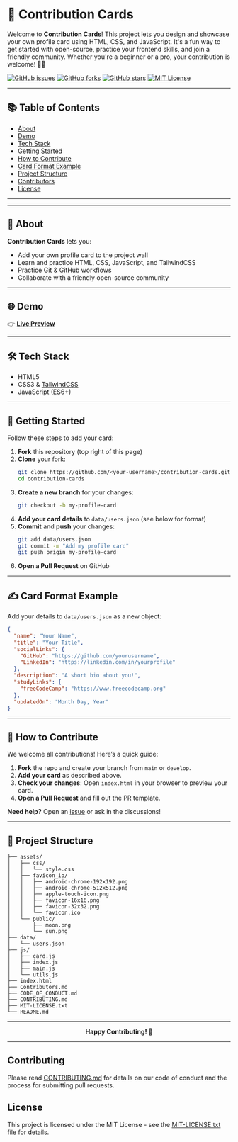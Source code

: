 
# 🎴 Contribution Cards

Welcome to **Contribution Cards**! This project lets you design and showcase your own profile card using HTML, CSS, and JavaScript. It's a fun way to get started with open-source, practice your frontend skills, and join a friendly community. Whether you're a beginner or a pro, your contribution is welcome! 🤍🤝

[![GitHub issues](https://img.shields.io/github/issues/narainkarthikv/contribution-cards?style=flat-square)](https://github.com/narainkarthikv/contribution-cards/issues)
[![GitHub forks](https://img.shields.io/github/forks/narainkarthikv/contribution-cards?style=flat-square)](https://github.com/narainkarthikv/contribution-cards/network)
[![GitHub stars](https://img.shields.io/github/stars/narainkarthikv/contribution-cards?style=flat-square)](https://github.com/narainkarthikv/contribution-cards/stargazers)
[![MIT License](https://img.shields.io/github/license/narainkarthikv/contribution-cards?style=flat-square)](./MIT-LICENSE.txt)

---

## 📚 Table of Contents

- [About](#about)
- [Demo](#demo)
- [Tech Stack](#tech-stack)
- [Getting Started](#getting-started)
- [How to Contribute](#how-to-contribute)
- [Card Format Example](#card-format-example)
- [Project Structure](#project-structure)
- [Contributors](#contributors)
- [License](#license)

---
---

## 📝 About

**Contribution Cards** lets you:
- Add your own profile card to the project wall
- Learn and practice HTML, CSS, JavaScript, and TailwindCSS
- Practice Git & GitHub workflows
- Collaborate with a friendly open-source community

---


## 🌐 Demo

👉 **[Live Preview](https://narainkarthikv.github.io/contribution-cards/)**

---


## 🛠️ Tech Stack

- HTML5
- CSS3 & [TailwindCSS](https://tailwindcss.com/)
- JavaScript (ES6+)

---


## 🚀 Getting Started

Follow these steps to add your card:

1. **Fork** this repository (top right of this page)
2. **Clone** your fork:
   ```bash
   git clone https://github.com/<your-username>/contribution-cards.git
   cd contribution-cards
   ```
3. **Create a new branch** for your changes:
   ```bash
   git checkout -b my-profile-card
   ```
4. **Add your card details** to `data/users.json` (see below for format)
5. **Commit** and **push** your changes:
   ```bash
   git add data/users.json
   git commit -m "Add my profile card"
   git push origin my-profile-card
   ```
6. **Open a Pull Request** on GitHub

---


## ✍️ Card Format Example

Add your details to `data/users.json` as a new object:

```json
{
  "name": "Your Name",
  "title": "Your Title",
  "socialLinks": {
    "GitHub": "https://github.com/yourusername",
    "LinkedIn": "https://linkedin.com/in/yourprofile"
  },
  "description": "A short bio about you!",
  "studyLinks": {
    "freeCodeCamp": "https://www.freecodecamp.org"
  },
  "updatedOn": "Month Day, Year"
}
```

---


## 🤝 How to Contribute

We welcome all contributions! Here’s a quick guide:

1. **Fork** the repo and create your branch from `main` or `develop`.
2. **Add your card** as described above.
3. **Check your changes**: Open `index.html` in your browser to preview your card.
4. **Open a Pull Request** and fill out the PR template.

**Need help?** Open an [issue](https://github.com/narainkarthikv/contribution-cards/issues) or ask in the discussions!

---


## 📁 Project Structure

```plaintext
├── assets/
│   ├── css/
│   │   └── style.css
│   ├── favicon_io/
│   │   ├── android-chrome-192x192.png
│   │   ├── android-chrome-512x512.png
│   │   ├── apple-touch-icon.png
│   │   ├── favicon-16x16.png
│   │   ├── favicon-32x32.png
│   │   └── favicon.ico
│   └── public/
│       ├── moon.png
│       └── sun.png
├── data/
│   └── users.json
├── js/
│   ├── card.js
│   ├── index.js
│   ├── main.js
│   └── utils.js
├── index.html
├── Contributors.md
├── CODE_OF_CONDUCT.md
├── CONTRIBUTING.md
├── MIT-LICENSE.txt
└── README.md
```

---

<p align="center">
  <b>Happy Contributing! 🎉</b>
</p>

---


## Contributing
Please read [CONTRIBUTING.md](https://github.com/narainkarthikv/contribution-cards/blob/main/Contributors.md) for details on our code of conduct and the process for submitting pull requests.

## License
This project is licensed under the MIT License - see the [MIT-LICENSE.txt](https://github.com/narainkarthikv/contribution-cards/blob/main/MIT-LICENSE.txt) file for details.
